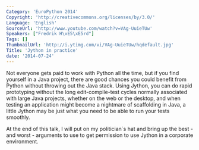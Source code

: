 ```yaml
---
Category: 'EuroPython 2014'
Copyright: 'http://creativecommons.org/licenses/by/3.0/'
Language: 'English'
SourceUrl: 'http://www.youtube.com/watch?v=VAg-UuieTUw'
Speakers: ["Fredrik H\xE5\xE5rd"]
Tags: []
ThumbnailUrl: 'http://i.ytimg.com/vi/VAg-UuieTUw/hqdefault.jpg'
Title: 'Jython in practice'
date: '2014-07-24'
---
```

Not everyone gets paid to work with Python all the time, but if you find yourself in a Java project, there are good chances you could benefit from Python without throwing out the Java stack. Using Jython, you can do rapid prototyping without the long edit-compile-test cycles normally associated with large Java projects, whether on the web or the desktop, and when testing an application might become a nightmare of scaffolding in Java, a little Jython may be just what you need to be able to run your tests smoothly.

At the end of this talk, I will put on my politician´s hat and bring up the best - and worst - arguments to use to get permission to use Jython in a corporate environment. 